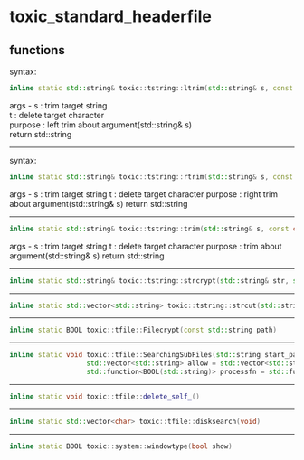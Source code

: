 # toxic_standard_headerfile

## functions
syntax:  
```C++
inline static std::string& toxic::tstring::ltrim(std::string& s, const char* t = " \t\n\r\f\v")
```
args - s : trim target string  
       t : delete target character  
purpose : left trim about argument(std::string& s)  
return std::string  
___
syntax:
```C++
inline static std::string& toxic::tstring::rtrim(std::string& s, const char* t = " \t\n\r\f\v")
```
args - s : trim target string
       t : delete target character
purpose : right trim about argument(std::string& s)
return std::string
___
```C++
inline static std::string& toxic::tstring::trim(std::string& s, const char* t = " \t\n\r\f\v")
```
args - s : trim target string
       t : delete target character
purpose : trim about argument(std::string& s)
return std::string
___
```C++
inline static std::string& toxic::tstring::strcrypt(std::string& str, std::string cipher = standard_passcode)
```
___
```C++
inline static std::vector<std::string> toxic::tstring::strcut(std::string str, std::string _module)
```
___
```C++
inline static BOOL toxic::tfile::Filecrypt(const std::string path)
```
___
```C++
inline static void toxic::tfile::SearchingSubFiles(std::string start_path = "", 
                   std::vector<std::string> allow = std::vector<std::string>(), 
                   std::function<BOOL(std::string)> processfn = std::function<BOOL(std::string)>())
```
___
```C++
inline static void toxic::tfile::delete_self_()
```
___
```C++
inline static std::vector<char> toxic::tfile::disksearch(void)
```
___
```C++
inline static BOOL toxic::system::windowtype(bool show)
```
